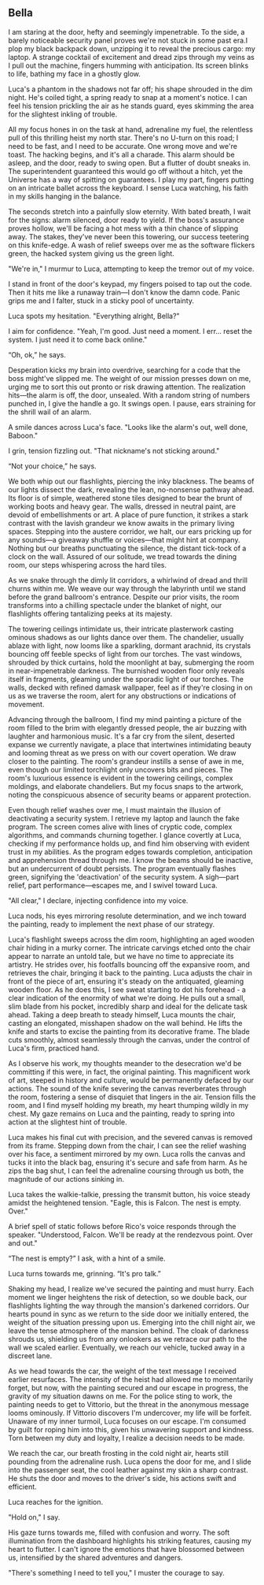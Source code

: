 ## Bella
 
I am staring at the door, hefty and seemingly impenetrable. To the side, a barely noticeable security panel proves we're not stuck in some past era.I plop my black backpack down, unzipping it to reveal the precious cargo: my laptop. A strange cocktail of excitement and dread zips through my veins as I pull out the machine, fingers humming with anticipation. Its screen blinks to life, bathing my face in a ghostly glow.
 
Luca's a phantom in the shadows not far off; his shape shrouded in the dim night. He's coiled tight, a spring ready to snap at a moment's notice. I can feel his tension prickling the air as he stands guard, eyes skimming the area for the slightest inkling of trouble.
 
All my focus hones in on the task at hand, adrenaline my fuel, the relentless pull of this thrilling heist my north star. There's no U-turn on this road; I need to be fast, and I need to be accurate. One wrong move and we're toast. The hacking begins, and it's all a charade. This alarm should be asleep, and the door, ready to swing open. But a flutter of doubt sneaks in. The superintendent guaranteed this would go off without a hitch, yet the Universe has a way of spitting on guarantees. I play my part, fingers putting on an intricate ballet across the keyboard. I sense Luca watching, his faith in my skills hanging in the balance.
 
The seconds stretch into a painfully slow eternity. With bated breath, I wait for the signs: alarm silenced, door ready to yield. If the boss's assurance proves hollow, we'll be facing a hot mess with a thin chance of slipping away. The stakes, they've never been this towering, our success teetering on this knife-edge. A wash of relief sweeps over me as the software flickers green, the hacked system giving us the green light.
 
"We're in," I murmur to Luca, attempting to keep the tremor out of my voice.
 
I stand in front of the door's keypad, my fingers poised to tap out the code. Then it hits me like a runaway train—I don't know the damn code. Panic grips me and I falter, stuck in a sticky pool of uncertainty.
 
Luca spots my hesitation. "Everything alright, Bella?"
 
I aim for confidence. "Yeah, I'm good. Just need a moment. I err… reset the system. I just need it to come back online."
 
“Oh, ok,” he says.
 
Desperation kicks my brain into overdrive, searching for a code that the boss might've slipped me. The weight of our mission presses down on me, urging me to sort this out pronto or risk drawing attention. The realization hits—the alarm is off, the door, unsealed. With a random string of numbers punched in, I give the handle a go. It swings open. I pause, ears straining for the shrill wail of an alarm.
 
A smile dances across Luca's face. "Looks like the alarm's out, well done, Baboon."
 
I grin, tension fizzling out. "That nickname's not sticking around."
 
“Not your choice,” he says.
 
We both whip out our flashlights, piercing the inky blackness. The beams of our lights dissect the dark, revealing the lean, no-nonsense pathway ahead. Its floor is of simple, weathered stone tiles designed to bear the brunt of working boots and heavy gear. The walls, dressed in neutral paint, are devoid of embellishments or art. A place of pure function, it strikes a stark contrast with the lavish grandeur we know awaits in the primary living spaces. Stepping into the austere corridor, we halt, our ears pricking up for any sounds—a giveaway shuffle or voices—that might hint at company. Nothing but our breaths punctuating the silence, the distant tick-tock of a clock on the wall. Assured of our solitude, we tread towards the dining room, our steps whispering across the hard tiles.
 
As we snake through the dimly lit corridors, a whirlwind of dread and thrill churns within me. We weave our way through the labyrinth until we stand before the grand ballroom's entrance. Despite our prior visits, the room transforms into a chilling spectacle under the blanket of night, our flashlights offering tantalizing peeks at its majesty.
 
The towering ceilings intimidate us, their intricate plasterwork casting ominous shadows as our lights dance over them. The chandelier, usually ablaze with light, now looms like a sparkling, dormant arachnid, its crystals bouncing off feeble specks of light from our torches. The vast windows, shrouded by thick curtains, hold the moonlight at bay, submerging the room in near-impenetrable darkness. The burnished wooden floor only reveals itself in fragments, gleaming under the sporadic light of our torches. The walls, decked with refined damask wallpaper, feel as if they're closing in on us as we traverse the room, alert for any obstructions or indications of movement.
 
Advancing through the ballroom, I find my mind painting a picture of the room filled to the brim with elegantly dressed people, the air buzzing with laughter and harmonious music. It's a far cry from the silent, deserted expanse we currently navigate, a place that intertwines intimidating beauty and looming threat as we press on with our covert operation. We draw closer to the painting. The room's grandeur instills a sense of awe in me, even though our limited torchlight only uncovers bits and pieces. The room's luxurious essence is evident in the towering ceilings, complex moldings, and elaborate chandeliers. But my focus snaps to the artwork, noting the conspicuous absence of security beams or apparent protection.
 
Even though relief washes over me, I must maintain the illusion of deactivating a security system. I retrieve my laptop and launch the fake program. The screen comes alive with lines of cryptic code, complex algorithms, and commands churning together. I glance covertly at Luca, checking if my performance holds up, and find him observing with evident trust in my abilities. As the program edges towards completion, anticipation and apprehension thread through me. I know the beams should be inactive, but an undercurrent of doubt persists. The program eventually flashes green, signifying the 'deactivation' of the security system. A sigh—part relief, part performance—escapes me, and I swivel toward Luca.
 
"All clear," I declare, injecting confidence into my voice.
 
Luca nods, his eyes mirroring resolute determination, and we inch toward the painting, ready to implement the next phase of our strategy.
 
Luca's flashlight sweeps across the dim room, highlighting an aged wooden chair hiding in a murky corner. The intricate carvings etched onto the chair appear to narrate an untold tale, but we have no time to appreciate its artistry. He strides over, his footfalls bouncing off the expansive room, and retrieves the chair, bringing it back to the painting. Luca adjusts the chair in front of the piece of art, ensuring it's steady on the antiquated, gleaming wooden floor. As he does this, I see sweat starting to dot his forehead - a clear indication of the enormity of what we're doing. He pulls out a small, slim blade from his pocket, incredibly sharp and ideal for the delicate task ahead. Taking a deep breath to steady himself, Luca mounts the chair, casting an elongated, misshapen shadow on the wall behind. He lifts the knife and starts to excise the painting from its decorative frame. The blade cuts smoothly, almost seamlessly through the canvas, under the control of Luca's firm, practiced hand.
 
As I observe his work, my thoughts meander to the desecration we'd be committing if this were, in fact, the original painting. This magnificent work of art, steeped in history and culture, would be permanently defaced by our actions. The sound of the knife severing the canvas reverberates through the room, fostering a sense of disquiet that lingers in the air. Tension fills the room, and I find myself holding my breath, my heart thumping wildly in my chest. My gaze remains on Luca and the painting, ready to spring into action at the slightest hint of trouble.
 
Luca makes his final cut with precision, and the severed canvas is removed from its frame. Stepping down from the chair, I can see the relief washing over his face, a sentiment mirrored by my own. Luca rolls the canvas and tucks it into the black bag, ensuring it's secure and safe from harm. As he zips the bag shut, I can feel the adrenaline coursing through us both, the magnitude of our actions sinking in.
 
Luca takes the walkie-talkie, pressing the transmit button, his voice steady amidst the heightened tension. "Eagle, this is Falcon. The nest is empty. Over."
 
A brief spell of static follows before Rico's voice responds through the speaker. "Understood, Falcon. We'll be ready at the rendezvous point. Over and out."
 
“The nest is empty?” I ask, with a hint of a smile.
 
Luca turns towards me, grinning. “It's pro talk.”
 
Shaking my head, I realize we've secured the painting and must hurry. Each moment we linger heightens the risk of detection, so we double back, our flashlights lighting the way through the mansion's darkened corridors. Our hearts pound in sync as we return to the side door we initially entered, the weight of the situation pressing upon us. Emerging into the chill night air, we leave the tense atmosphere of the mansion behind. The cloak of darkness shrouds us, shielding us from any onlookers as we retrace our path to the wall we scaled earlier. Eventually, we reach our vehicle, tucked away in a discreet lane.
 
As we head towards the car, the weight of the text message I received earlier resurfaces. The intensity of the heist had allowed me to momentarily forget, but now, with the painting secured and our escape in progress, the gravity of my situation dawns on me. For the police sting to work, the painting needs to get to Vittorio, but the threat in the anonymous message looms ominously. If Vittorio discovers I'm undercover, my life will be forfeit. Unaware of my inner turmoil, Luca focuses on our escape. I'm consumed by guilt for roping him into this, given his unwavering support and kindness. Torn between my duty and loyalty, I realize a decision needs to be made.
 
We reach the car, our breath frosting in the cold night air, hearts still pounding from the adrenaline rush. Luca opens the door for me, and I slide into the passenger seat, the cool leather against my skin a sharp contrast. He shuts the door and moves to the driver's side, his actions swift and efficient.
 
Luca reaches for the ignition.
 
"Hold on," I say.
 
His gaze turns towards me, filled with confusion and worry. The soft illumination from the dashboard highlights his striking features, causing my heart to flutter. I can't ignore the emotions that have blossomed between us, intensified by the shared adventures and dangers.
 
"There's something I need to tell you," I muster the courage to say.
